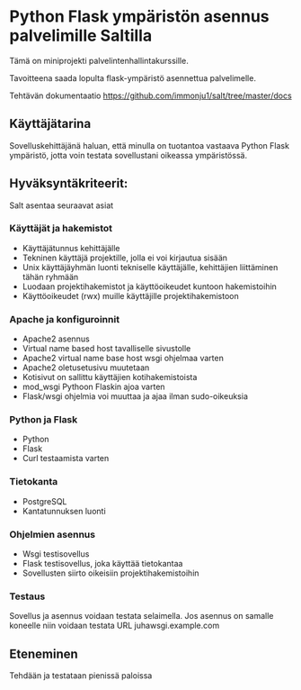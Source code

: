 # Python Flask ympäristön asennus palvelimille Saltilla
Tämä on miniprojekti palvelintenhallintakurssille.

Tavoitteena saada lopulta flask-ympäristö asennettua palvelimelle.

Tehtävän dokumentaatio https://github.com/immonju1/salt/tree/master/docs

## Käyttäjätarina

Sovelluskehittäjänä haluan, että minulla on tuotantoa vastaava Python Flask ympäristö, jotta voin testata sovellustani oikeassa ympäristössä.

## Hyväksyntäkriteerit:

Salt asentaa seuraavat asiat

### Käyttäjät ja hakemistot

- Käyttäjätunnus kehittäjälle
- Tekninen käyttäjä projektille, jolla ei voi kirjautua sisään
- Unix käyttäjäyhmän luonti tekniselle käyttäjälle, kehittäjien liittäminen tähän ryhmään
- Luodaan projektihakemistot ja käyttöoikeudet kuntoon hakemistoihin
- Käyttöoikeudet (rwx) muille käyttäjille projektihakemistoon

### Apache ja konfiguroinnit

- Apache2 asennus
- Virtual name based host tavalliselle sivustolle
- Apache2 virtual name base host wsgi ohjelmaa varten
- Apache2 oletusetusivu muutetaan
- Kotisivut on sallittu käyttäjien kotihakemistoista
- mod_wsgi Pythoon Flaskin ajoa varten
- Flask/wsgi ohjelmia voi muuttaa ja ajaa ilman sudo-oikeuksia

### Python ja Flask

- Python
- Flask
- Curl testaamista varten

### Tietokanta
  
- PostgreSQL
- Kantatunnuksen luonti

### Ohjelmien asennus
- Wsgi testisovellus
- Flask testisovellus, joka käyttää tietokantaa
- Sovellusten siirto oikeisiin projektihakemistoihin

### Testaus
Sovellus ja asennus voidaan testata selaimella. Jos asennus on samalle koneelle niin voidaan testata URL juhawsgi.example.com

## Eteneminen
Tehdään ja testataan pienissä paloissa

